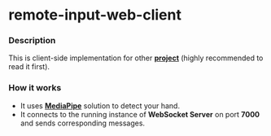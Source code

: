# remote-input-web-client

### Description
This is client-side implementation for other [**project**](https://github.com/kukumberman/unity-remote-input-project) (highly recommended to read it first).

### How it works 
- It uses [**MediaPipe**](https://developers.google.com/mediapipe/solutions/vision/hand_landmarker) solution to detect your hand.
- It connects to the running instance of **WebSocket Server** on port **7000** and sends corresponding messages.
